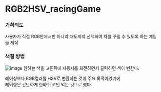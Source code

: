 # RGB2HSV_racingGame
### 기획의도
사용자가 직접 RGB안에서만 아니라 채도까지 선택하여 차를 꾸밀 수 있도록 하는 게임을 제작

### 색칠 방법
![image](https://user-images.githubusercontent.com/76572665/184422472-c21ceb45-ea15-4269-aff5-094e6d54c993.png)
원하는 색을 고른뒤에 자동자를 회전하면서 클릭하면 색이 변한다.

레이싱보다 RGB컬러를 HSV로 변환하는 것이 주요 목적이었기에 <br>
레이싱은 간단하게 한바퀴 코인 먹는 것으로 했다.
